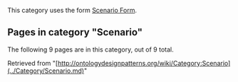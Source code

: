 This category uses the form [Scenario Form](http://ontologydesignpatterns.org/wiki/Form:Scenario_Form "Form:Scenario Form").





## Pages in category "Scenario"


The following 9 pages are in this category, out of 9 total.




Retrieved from "[http://ontologydesignpatterns.org/wiki/Category:Scenario](../Category/Scenario.md)"